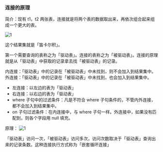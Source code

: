 ### 连接的原理

简介：现有 t1，t2 两张表，连接就是将两个表的数据取出来，再依次组合起来组成一个更大的表。

![1](media/15713116544068/15713781133327.jpg)


这个结果集就是「笛卡尔积」。

第一个需要查询的表称之为「驱动表」。连接的表称之为「被驱动表」。连接的原理就是从「驱动表」中获取的记录拿去找「被驱动表」的记录。

内连接：「驱动表」中的记录在「被驱动表」中未找到，则不会加入到结果集中。
外连接：「驱动表」中的记录在「被驱动表」中未找到，也会加入到结果集中。
* 左连接：以左边的表为「驱动表」
* 右连接：以右边的表为「驱动表」
* where 子句中的过滤条件：凡是不符合 where 子句条件的，不管内外连接，都不会加入到结果集中。
* on 子句过滤条件：在内连接中，与 where 子句一样。外连接中，如果没有匹配到，则各个字段用 null 填充。


原理：
![1](media/15713116544068/15713781277071.jpg)

「驱动表」访问一次，「被驱动表」访问多次，访问次数取决于「驱动表」查询出来的记录条数。这种连接执行方式称为「嵌套循环连接」


